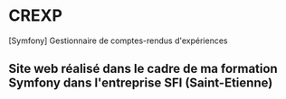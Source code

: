 # CREXP
[Symfony] Gestionnaire de comptes-rendus d'expériences

## Site web réalisé dans le cadre de ma formation Symfony dans l'entreprise SFI (Saint-Etienne)

